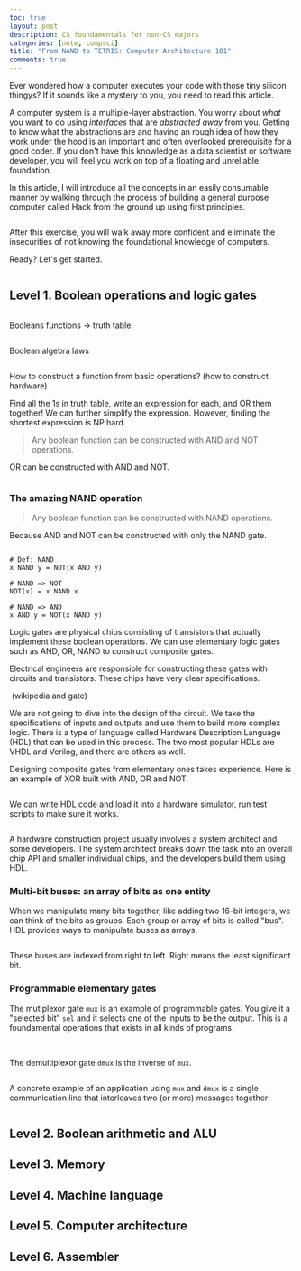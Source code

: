 ```yaml
---
toc: true
layout: post
description: CS foundamentals for non-CS majors
categories: [note, compsci]
title: "From NAND to TETRIS: Computer Architecture 101"
comments: true
---
```


Ever wondered how a computer executes your code with those tiny silicon thingys? If it sounds like a mystery to you, you need to read this article.

A computer system is a multiple-layer abstraction. You worry about *what* you want to do using *interfaces* that are *abstracted away* from you. Getting to know what the abstractions are and having an rough idea of how they work under the hood is an important and often overlooked prerequisite for a good coder. If you don't have this knowledge as a data scientist or software developer, you will feel you work on top of a floating and unreliable foundation.

In this article, I will introduce all the concepts in an easily consumable manner by walking through the process of building a general purpose computer called Hack from the ground up using first principles.

<img src="{{ site.baseurl }}/images/cs4ds/hack.png" alt="" align="middle"/>

After this exercise, you will walk away more confident and eliminate the insecurities of not knowing the foundational knowledge of computers.

Ready? Let's get started.

<img src="{{ site.baseurl }}/images/cs4ds/abstractions.png" alt="" align="middle"/>

## Level 1. Boolean operations and logic gates

<img src="{{ site.baseurl }}/images/cs4ds/booleanops.png" alt="" align="middle"/>

Booleans functions -> truth table.

<img src="{{ site.baseurl }}/images/cs4ds/truthtable.png" alt="" align="middle"/>

Boolean algebra laws

<img src="{{ site.baseurl }}/images/cs4ds/boollaws.png" alt="" align="middle"/>

How to construct a function from basic operations? (how to construct hardware)

Find all the 1s in truth table, write an expression for each, and OR them together! We can further simplify the expression. However, finding the shortest expression is NP hard.

> Any boolean function can be constructed with AND and NOT operations.

OR can be constructed with AND and NOT.

<img src="{{ site.baseurl }}/images/cs4ds/constructbool.png" alt="" align="middle"/>

### The amazing NAND operation

> Any boolean function can be constructed with NAND operations.

Because AND and NOT can be constructed with only the NAND gate.

<img src="{{ site.baseurl }}/images/cs4ds/nand.png" alt="" align="middle"/>

```
# Def: NAND
x NAND y = NOT(x AND y)

# NAND => NOT
NOT(x) = x NAND x

# NAND => AND
x AND y = NOT(x NAND y)
```

Logic gates are physical chips consisting of transistors that actually implement these boolean operations. We can use elementary logic gates such as AND, OR, NAND to construct composite gates.

Electrical engineers are responsible for constructing these gates with circuits and transistors. These chips have very clear specifications.

<img src="{{ site.baseurl }}/images/cs4ds/andtransistor.png" alt="" align="middle"/>
(wikipedia and gate)

We are not going to dive into the design of the circuit. We take the specifications of inputs and outputs and use them to build more complex logic. There is a type of language called Hardware Description Language (HDL) that can be used in this process. The two most popular HDLs are VHDL and Verilog, and there are others as well.

Designing composite gates from elementary ones takes experience. Here is an example of XOR built with AND, OR and NOT.

<img src="{{ site.baseurl }}/images/cs4ds/designxor.png" alt="" align="middle"/>

We can write HDL code and load it into a hardware simulator, run test scripts to make sure it works.

<img src="{{ site.baseurl }}/images/cs4ds/hardwaresim.png" alt="" align="middle"/>

A hardware construction project usually involves a system architect and some developers. The system architect breaks down the task into an overall chip API and smaller individual chips, and the developers build them using HDL.

### Multi-bit buses: an array of bits as one entity

When we manipulate many bits together, like adding two 16-bit integers, we can think of the bits as groups. Each group or array of bits is called "bus". HDL provides ways to manipulate buses as arrays.

<img src="{{ site.baseurl }}/images/cs4ds/hdlbus.png" alt="" align="middle"/>

These buses are indexed from right to left. Right means the least significant bit.

### Programmable elementary gates

The mutiplexor gate `mux` is an example of programmable gates. You give it a "selected bit" `sel` and it selects one of the inputs to be the output. This is a foundamental operations that exists in all kinds of programs.

<img src="{{ site.baseurl }}/images/cs4ds/mux.png" alt="" align="middle"/>

<img src="{{ site.baseurl }}/images/cs4ds/muxprogrammable.png" alt="" align="middle"/>

The demultiplexor gate `dmux` is the inverse of `mux`.

<img src="{{ site.baseurl }}/images/cs4ds/demux.png" alt="" align="middle"/>

A concrete example of an application using `mux` and `dmux` is a single communication line that interleaves two (or more) messages together!

<img src="{{ site.baseurl }}/images/cs4ds/muxdemux.png" alt="" align="middle"/>

## Level 2. Boolean arithmetic and ALU


## Level 3. Memory


## Level 4. Machine language


## Level 5. Computer architecture


## Level 6. Assembler



